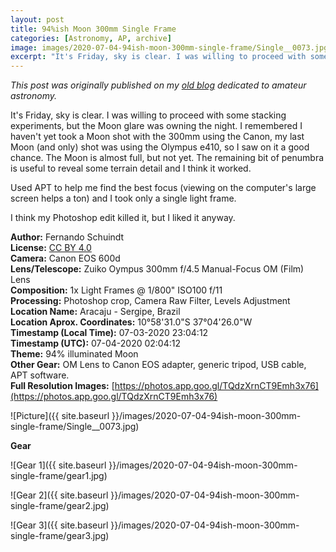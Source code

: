 ```yaml
---
layout: post
title: 94%ish Moon 300mm Single Frame
categories: [Astronomy, AP, archive]
image: images/2020-07-04-94ish-moon-300mm-single-frame/Single__0073.jpg
excerpt: "It's Friday, sky is clear. I was willing to proceed with some stacking experiments, but the Moon glare was owning the night. I remembered I haven't yet took a Moon shot with the 300mm using the Canon, my last Moon (and only) shot was using the Olympus e410, so I saw on it a good chance. The Moon is almost full, but not yet. The remaining bit of penumbra is useful to reveal some terrain detail and I think it worked."
---
```


*This post was originally published on my [old blog](https://boredprogrammer.postach.io/post/94-ish-moon-300mm-single-frame) dedicated to amateur astronomy.*

It's Friday, sky is clear. I was willing to proceed with some stacking experiments, but the Moon glare was owning the night. I remembered I haven't yet took a Moon shot with the 300mm using the Canon, my last Moon (and only) shot was using the Olympus e410, so I saw on it a good chance. The Moon is almost full, but not yet. The remaining bit of penumbra is useful to reveal some terrain detail and I think it worked.

Used APT to help me find the best focus (viewing on the computer's large screen helps a ton) and I took only a single light frame.

I think my Photoshop edit killed it, but I liked it anyway.

**Author:** Fernando Schuindt  
**License:** [CC BY 4.0](https://creativecommons.org/licenses/by/4.0/)  
**Camera:** Canon EOS 600d  
**Lens/Telescope:** Zuiko Oympus 300mm f/4.5 Manual-Focus OM (Film) Lens  
**Composition:** 1x Light Frames @ 1/800" ISO100 f/11  
**Processing:** Photoshop crop, Camera Raw Filter, Levels Adjustment  
**Location Name:** Aracaju - Sergipe, Brazil  
**Location Aprox. Coordinates:** 10°58'31.0"S 37°04'26.0"W  
**Timestamp (Local Time):** 07-03-2020 23:04:12  
**Timestamp (UTC):** 07-04-2020 02:04:12  
**Theme:** 94% illuminated Moon  
**Other Gear:** OM Lens to Canon EOS adapter, generic tripod, USB cable, APT software.  
**Full Resolution Images:** [https://photos.app.goo.gl/TQdzXrnCT9Emh3x76](https://photos.app.goo.gl/TQdzXrnCT9Emh3x76)  

![Picture]({{ site.baseurl }}/images/2020-07-04-94ish-moon-300mm-single-frame/Single__0073.jpg)

**Gear**

![Gear 1]({{ site.baseurl }}/images/2020-07-04-94ish-moon-300mm-single-frame/gear1.jpg)

![Gear 2]({{ site.baseurl }}/images/2020-07-04-94ish-moon-300mm-single-frame/gear2.jpg)

![Gear 3]({{ site.baseurl }}/images/2020-07-04-94ish-moon-300mm-single-frame/gear3.jpg)
